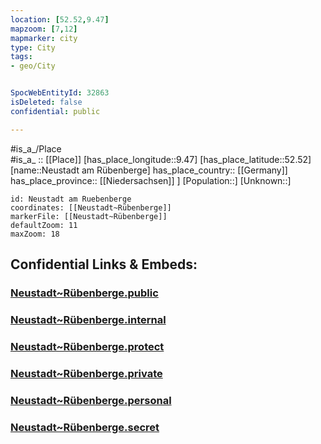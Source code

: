 ```yaml
---
location: [52.52,9.47] 
mapzoom: [7,12] 
mapmarker: city 
type: City
tags:
- geo/City


SpocWebEntityId: 32863
isDeleted: false
confidential: public

---
```

#is_a_/Place  
#is_a_ :: [[Place]] 
[has_place_longitude::9.47] 
[has_place_latitude::52.52] 
[name::Neustadt am Rübenberge] 
has_place_country:: [[Germany]]  
has_place_province:: [[Niedersachsen]] ] 
[Population::] 
[Unknown::] 


```leaflet
id: Neustadt am Ruebenberge
coordinates: [[Neustadt~Rübenberge]] 
markerFile: [[Neustadt~Rübenberge]] 
defaultZoom: 11 
maxZoom: 18
```


## Confidential Links & Embeds: 

### [Neustadt~Rübenberge.public](/_public/\Earth\Continent\Europe\Europe~Central\Germany\Germany~West\Niedersachsen\counties~Niedersachsen\Region_Hannover\cities~Region_Hannover\Neustadt~Rübenbg\boroughs~Neustadt~RübenbgNeustadt~Rübenberge.public.md) 

### [Neustadt~Rübenberge.internal](/_internal/\Earth\Continent\Europe\Europe~Central\Germany\Germany~West\Niedersachsen\counties~Niedersachsen\Region_Hannover\cities~Region_Hannover\Neustadt~Rübenbg\boroughs~Neustadt~RübenbgNeustadt~Rübenberge.internal.md) 

### [Neustadt~Rübenberge.protect](/_protect/\Earth\Continent\Europe\Europe~Central\Germany\Germany~West\Niedersachsen\counties~Niedersachsen\Region_Hannover\cities~Region_Hannover\Neustadt~Rübenbg\boroughs~Neustadt~RübenbgNeustadt~Rübenberge.protect.md) 

### [Neustadt~Rübenberge.private](/_private/\Earth\Continent\Europe\Europe~Central\Germany\Germany~West\Niedersachsen\counties~Niedersachsen\Region_Hannover\cities~Region_Hannover\Neustadt~Rübenbg\boroughs~Neustadt~RübenbgNeustadt~Rübenberge.private.md) 

### [Neustadt~Rübenberge.personal](/_personal/\Earth\Continent\Europe\Europe~Central\Germany\Germany~West\Niedersachsen\counties~Niedersachsen\Region_Hannover\cities~Region_Hannover\Neustadt~Rübenbg\boroughs~Neustadt~RübenbgNeustadt~Rübenberge.personal.md) 

### [Neustadt~Rübenberge.secret](/_secret/\Earth\Continent\Europe\Europe~Central\Germany\Germany~West\Niedersachsen\counties~Niedersachsen\Region_Hannover\cities~Region_Hannover\Neustadt~Rübenbg\boroughs~Neustadt~RübenbgNeustadt~Rübenberge.secret.md)


